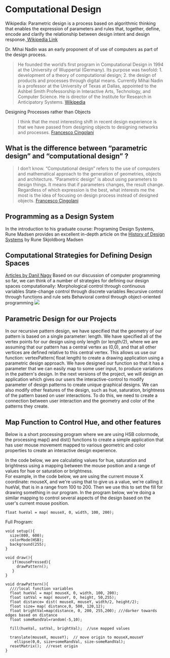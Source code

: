 # Computational Design

Wikipedia: Parametric design is a process based on algorithmic thinking that enables the expression of parameters and rules that, together, define, encode and clarify the relationship between design intent and design response.[ Wikipedia Link](https://en.wikipedia.org/wiki/Parametric_design)

Dr. Mihai Nadin was an early proponent of of use of computers as part of the design process.

> He founded the world’s first program in Computational Design in 1994 at the University of Wuppertal \(Germany\). Its purpose was twofold: 1. development of a theory of computational design; 2. the design of products and processes through digital means. Currently Mihai Nadin is a professor at the University of Texas at Dallas, appointed to the Ashbel Smith Professorship in Interactive Arts, Technology, and Computer Science. He is director of the Institute for Research in Anticipatory Systems. [Wikipedia ](https://en.wikipedia.org/wiki/Mihai_Nadin#Computational_design)

Designing Processes rather than Objects

> I think that the most interesting shift in recent design experience is that we have passed from designing objects to designing networks and processes. [Francesco Cingolani](http://ecosistemaurbano.org/english/francesco-cingolani-eu-collaborators/)

## What is the difference between “parametric design” and “computational design” ?

> I don’t know. “Computational design” refers to the use of computers and mathematical approach to the generation of geometries, objects and architecture. “Parametric design” is about using parameters to design things. It means that if parameters changes, the result change. Regardless of which expression is the best, what interests me the most is the idea of focusing on design process instead of designed objects. [Francesco Cingolani](http://www.immaginoteca.com/parametric-vs-computational-design/)

## Programming as a Design System

In the introduction to his graduate course: Programing Design Systems, Rune Madsen provides an excellent in-depth article on the [History of Design Systems](http://printingcode.runemadsen.com/lecture-intro/) by Rune Skjoldborg Madsen

## Computational Strategies for Defining Design Spaces

[Articles by Danil Nagy](https://medium.com/generative-design/introduction-to-computational-design-6c0fdfb3f1) Based on our discussion of computer programming so far, we can think of a number of strategies for defining our design spaces computationally: Morphological control through continuous variables State-change control through discrete variables Recursive control through functions and rule sets Behavioral control through object-oriented programming ![](https://miro.medium.com/max/1497/1*2YzX-pjdz269OZqM9S7F6w.png)

## Parametric Design for our Projects

In our recursive pattern design, we have specified that the geometry of our pattern is based on a single parameter: length. We have specified all of the vertex points for our design using only length \(or length/2\), where we are assuming that our pattern has a central vertex as \(0,0\), and that all other vertices are defined relative to this central vertex. This allows us use our function: vertexPattern\( float length\) to create a drawing application using a parametric design approach. We have designed our function so that it has a parameter that we can easily map to some user input, to produce variations in the pattern's design. In the next versions of the project, we will design an application which gives our users the interactive-control to modify parameter of design patterns to create unique graphical designs. We can also modify other features of the design, such as hue, saturation, brightness of the pattern based on user interactions. To do this, we need to create a connection between user interaction and the geometry and color of the patterns they create.

## Map Function to Control Hue, and other features

Below is a short processing program where we are using HSB colormode, the processing map\(\) and dist\(\) functions to create a simple application that has user mouse movement mapped to various geometric and color properties to create an interactive design experience.

In the code below, we are calculating values for hue, saturation and brightness using a mapping between the mouse position and a range of values for hue or saturation or brightness.  
For example, in the code below, we are using the current mouse X coordinate: mouseX, and we're using that to give us a value, we're calling it hueVal, that is in a range from 100 to 200. Then we use this to set the fill for drawing something in our program. In the program below, we're doing a similar mapping to control several aspects of the design based on the user's current mouse position.

`float hueVal = map( mouseX, 0, width, 100, 200);`

Full Program:

```text
void setup(){
  size(800, 600);
  colorMode(HSB);
  background(255);
}

void draw(){
   if(mousePressed){
     drawPattern();
   }
}

void drawPattern(){
  ////local function variables
  float hueVal = map( mouseX, 0, width, 100, 200);
  float satVal = map( mouseY, 0, height, 50,255);
  float distance= dist( mouseX, mouseY, width/2, height/2);
  float size= map( distance,0, 500, 120,12);
  float brightVal=map(distance, 0, 200, 255,200); ///darker towards edges based on distance
  float someRandVal=random(-5,10);

  fill(hueVal, satVal, brightVal);  //use mapped values

  translate(mouseX, mouseY);  // move origin to mouseX,mouseY
    ellipse(0,0, size+someRandVal, size-someRandVal);
  resetMatrix();  //reset origin 
}
```

